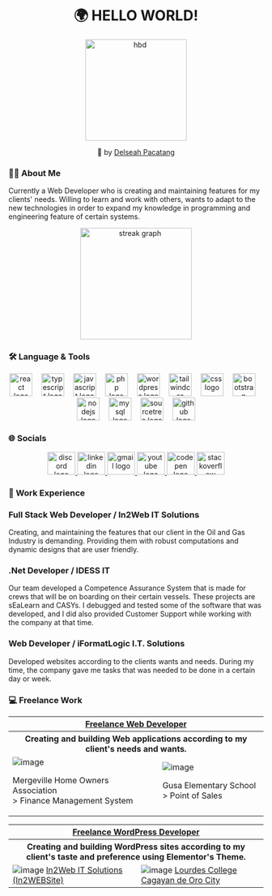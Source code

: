 <h1 align="center">🌍 HELLO WORLD!</h1>

<div align="center">
  <img width="200" height="200" alt="hbd" src="https://github.com/user-attachments/assets/ddcf569e-4441-4cd5-8481-13ac01e78783" />
  <p>🎨 by <a href="https://www.linkedin.com/in/delseah-pacatang-42b805263/">Delseah Pacatang</a></p>
</div>

<h3 align="left">👩‍💻 About Me</h3>

<p align="left">Currently a Web Developer who is creating and maintaining features for my clients' needs. Willing to learn and work with others, wants to adapt to the new technologies in order to expand my knowledge in programming and engineering feature of certain systems.</p>

<div align="center">
  <img src="https://streak-stats.demolab.com?user=levinciii&locale=en&mode=daily&theme=tokyonight&hide_border=false&border_radius=5&order=3" height="220" alt="streak graph"  />
</div>

<h3 align="left">🛠 Language & Tools</h3>

<div align="center">
  <img src="https://cdn.simpleicons.org/react/61DAFB" height="45" alt="react logo"  />
  <img width="10" />
  <img src="https://skillicons.dev/icons?i=ts" height="45" alt="typescript logo"  />
  <img width="10" />
  <img src="https://skillicons.dev/icons?i=js" height="45" alt="javascript logo"  />
  <img width="10" />
  <img src="https://skillicons.dev/icons?i=php" height="45" alt="php logo"  />
  <img width="10" />
  <img src="https://skillicons.dev/icons?i=wordpress" height="45" alt="wordpress logo"  />
  <img width="10" />
  <img src="https://skillicons.dev/icons?i=tailwind" height="45" alt="tailwindcss logo"  />
  <img width="10" />
  <img src="https://cdn.jsdelivr.net/gh/devicons/devicon/icons/css3/css3-original.svg" height="45" alt="css logo"  />
  <img width="10" />
  <img src="https://cdn.jsdelivr.net/gh/devicons/devicon/icons/bootstrap/bootstrap-original.svg" height="45" alt="bootstrap logo"  />
  <img width="10" />
  <img src="https://cdn.jsdelivr.net/gh/devicons/devicon/icons/nodejs/nodejs-original.svg" height="45" alt="nodejs logo"  />
  <img width="10" />
  <img src="https://cdn.jsdelivr.net/gh/devicons/devicon/icons/mysql/mysql-original.svg" height="45" alt="mysql logo"  />
  <img width="10" />
  <img src="https://cdn.simpleicons.org/sourcetree/0052CC" height="45" alt="sourcetree logo"  />
  <img width="10" />
  <img src="https://skillicons.dev/icons?i=github" height="45" alt="github logo"  />
</div>

<h3>🌐 Socials</h3>

<div align="center">
  <a href="https://www.discord.com/users/levinciii/" target="_blank">
    <img src="https://skillicons.dev/icons?i=discord" width="55" height="45" alt="discord logo"  />
  </a>
  <a href="https://www.linkedin.com/in/levinciii/" target="_blank">
    <img src="https://skillicons.dev/icons?i=linkedin" width="55" height="45" alt="linkedin logo"  />
  </a>
  <a href="https://mail.google.com/mail/u/0/?to=calmavincee@gmail.com&tf=cm" target="_blank">
    <img src="https://skillicons.dev/icons?i=gmail" width="55" height="45" alt="gmail logo"  />
  </a>
  <a href="https://www.youtube.com/@BINzu-writes" target="_blank">
    <img src="https://raw.githubusercontent.com/maurodesouza/profile-readme-generator/master/src/assets/icons/social/youtube/default.svg" width="55" height="45" alt="youtube logo"  />
  </a>
  <a href="https://codepen.io/levinciii" target="_blank">
    <img src="https://skillicons.dev/icons?i=codepen" width="55" height="45" alt="codepen logo"  />
  </a>
  <a href="https://stackoverflow.com/users/20625928/binzu" target="_blank">
    <img src="https://skillicons.dev/icons?i=stackoverflow" width="55" height="45" alt="stackoverflow logo"  />
  </a>
</div>

<h3>💼 Work Experience</h3>

<h3>Full Stack Web Developer / In2Web IT Solutions</h3>
Creating, and maintaining the features that our client in the Oil and Gas Industry is demanding. Providing them with robust computations and dynamic designs that are user friendly.

<h3>.Net Developer / IDESS IT</h3>
Our team developed a Competence Assurance System that is made for crews that will be on boarding on their certain vessels. These projects are sEaLearn and CASYs. I debugged and tested some of the software that was developed, and I did also provided Customer Support while working with the company at that time.

<h3>Web Developer / iFormatLogic I.T. Solutions</h3>
Developed websites according to the clients wants and needs. During my time, the company gave me tasks that was needed to be done in a certain day or week.

<h3>💻 Freelance Work</h3>

<table>
  <tr>
    <th colspan="2">
      <a href="https://drive.google.com/drive/folders/173euk3t1EeXLpMHhwHRDGLOcqR5ZHl-d">Freelance Web Developer</a>
    </th>
  </tr>
  <tr>
    <th colspan="2">
      Creating and building Web applications according to my client's needs and wants.
    </th>
  </tr>
  <tr>
    <td>
      <img alt="image" src="https://github.com/user-attachments/assets/b4306561-dcf2-4206-b7ed-6a2f6ceb4b67" />
      <p>Mergeville Home Owners Association <br> > Finance Management System</p>
    </td>
    <td>
      <img alt="image" src="https://github.com/user-attachments/assets/1a23b4d7-2453-4ed7-966e-e7493222b3c5" />
      <p>Gusa Elementary School <br> > Point of Sales</p>
    </td>
  </tr>
</table>

<table>
  <tr>
    <th colspan="2">
      <a href="https://drive.google.com/drive/folders/1VV9l2RoqDNDPgX-LLMRrlg5xpcKdsObq?usp=drive_link">Freelance WordPress Developer</a>
    </th>
  </tr>
  <tr>
    <th colspan="2">
      Creating and building WordPress sites according to my client's taste and preference using Elementor's Theme.
    </th>
  </tr>
  <tr>
    <td>
      <img alt="image" src="https://github.com/user-attachments/assets/ea823884-38c6-4565-9daa-83153872dc43" />
      <a href="https://in2webitsolutions.com/">In2Web IT Solutions (In2WEBSite)</a>
    </td>
    <td>
      <img alt="image" src="https://github.com/user-attachments/assets/465ea89e-4577-4dbe-8c2b-32f524f34543" />
      <a href="https://lccdo.edu.ph/">Lourdes College Cagayan de Oro City</a>
    </td>
  </tr>
</table>
